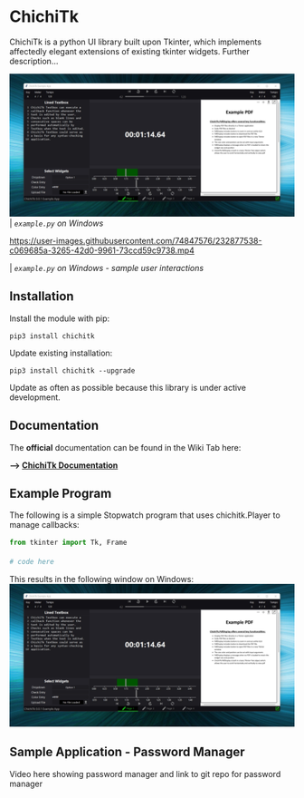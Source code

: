 # ChichiTk

ChichiTk is a python UI library built upon Tkinter, which implements affectedly elegant extensions of existing tkinter widgets. Further description...

![](documentation_images/example_app.jpg)
| _`example.py` on Windows_

https://user-images.githubusercontent.com/74847576/232877538-c069685a-3265-42d0-9961-73ccd59c9738.mp4

| _`example.py` on Windows - sample user interactions_

## Installation
Install the module with pip:
```
pip3 install chichitk
```
Update existing installation:
```
pip3 install chichitk --upgrade
```
Update as often as possible because this library is under active development.

## Documentation
The **official** documentation can be found in the Wiki Tab here:

**--> [ChichiTk Documentation](https://github.com/SamGibson1/ChichiTk/wiki)**

## Example Program
The following is a simple Stopwatch program that uses chichitk.Player to manage callbacks:
```python
from tkinter import Tk, Frame

# code here

```
This results in the following window on Windows:
<img src="documentation_images/example_app.jpg" width="600"/>

## Sample Application - Password Manager
Video here showing password manager and link to git repo for password manager
